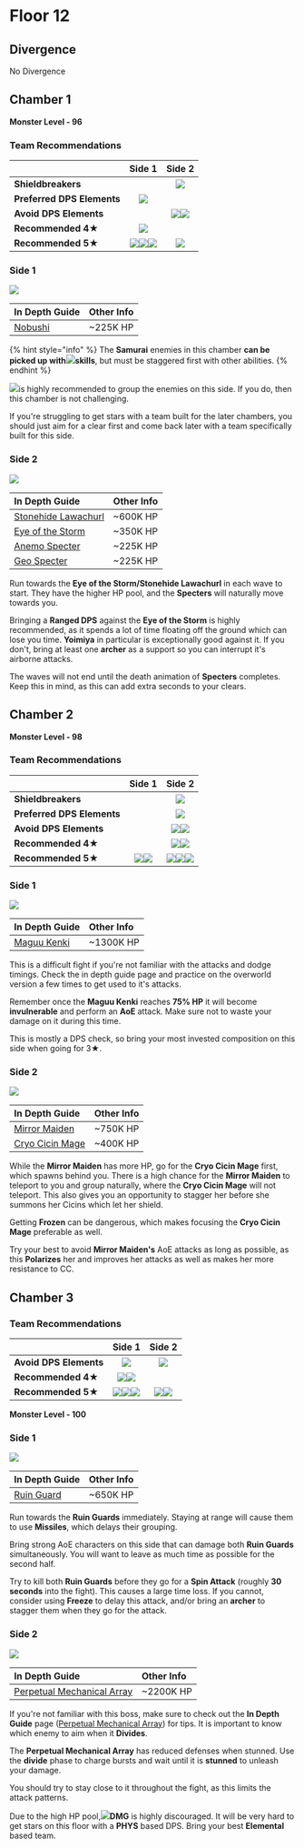 # Floor 12

## Divergence

No Divergence

## Chamber 1

**Monster Level - 96**

### Team Recommendations

|  | Side 1 | Side 2 |
| :--- | :---: | :---: |
| **Shieldbreakers** |  | ![](../../.gitbook/assets/geo_small.png) |
| **Preferred DPS Elements** | ![](../../.gitbook/assets/physical_small.png) |  |
| **Avoid DPS Elements** |  | ![](../../.gitbook/assets/anemo_small.png)![](../../.gitbook/assets/geo_small.png) |
| **Recommended 4**★ | ![](../../.gitbook/assets/ui_avataricon_sucrose.png) |  |
| **Recommended 5**★ | ![](../../.gitbook/assets/ui_avataricon_lumine_anemo.png)![](../../.gitbook/assets/ui_avataricon_kazuha.png)![](../../.gitbook/assets/ui_avataricon_venti.png) | ![](../../.gitbook/assets/ui_avataricon_yoimiya.png) |

### Side 1

![](../../.gitbook/assets/12-1-1v21.png)

| **In Depth Guide** | Other Info |
| :--- | :--- |
| [Nobushi](../../monsters/untitled/nobushi.md) | ~225K HP |

{% hint style="info" %}
The **Samurai** enemies in this chamber **can be picked up with**![](../../.gitbook/assets/anemo_small.png)**skills**, but must be staggered first with other abilities.
{% endhint %}

![](../../.gitbook/assets/anemo_small.png)is highly recommended to group the enemies on this side. If you do, then this chamber is not challenging.

If you're struggling to get stars with a team built for the later chambers, you should just aim for a clear first and come back later with a team specifically built for this side.

### Side 2

![](../../.gitbook/assets/12-1-2v21.png)

| **In Depth Guide** | Other Info |
| :--- | :--- |
| [Stonehide Lawachurl](../../monsters/hilichurls/stonehide-lawachurl.md) | ~600K HP |
| [Eye of the Storm](../../monsters/animals/eye-of-the-storm.md) | ~350K HP |
| [Anemo Specter](../../monsters/specters/anemo-specter.md) | ~225K HP |
| [Geo Specter](../../monsters/specters/geo-specter.md) | ~225K HP |

Run towards the **Eye of the Storm/Stonehide Lawachurl** in each wave to start. They have the higher HP pool, and the **Specters** will naturally move towards you.

Bringing a **Ranged DPS** against the **Eye of the Storm** is highly recommended, as it spends a lot of time floating off the ground which can lose you time. **Yoimiya** in particular is exceptionally good against it. If you don't, bring at least one **archer** as a support so you can interrupt it's airborne attacks.

The waves will not end until the death animation of **Specters** completes. Keep this in mind, as this can add extra seconds to your clears.

## Chamber 2

**Monster Level - 98**

### Team Recommendations

|  | Side 1 | Side 2 |
| :--- | :---: | :---: |
| **Shieldbreakers** |  | ![](../../.gitbook/assets/pyro_small.png) |
| **Preferred DPS Elements** |  | ![](../../.gitbook/assets/physical_small.png) |
| **Avoid DPS Elements** |  | ![](../../.gitbook/assets/hydro_small.png)![](../../.gitbook/assets/cryo_small.png) |
| **Recommended 4**★ |  | ![](../../.gitbook/assets/ui_avataricon_xiangling.png)![](../../.gitbook/assets/ui_avataricon_sucrose.png) |
| **Recommended 5**★ | ![](../../.gitbook/assets/ui_avataricon_hutao.png)![](../../.gitbook/assets/ui_avataricon_yoimiya.png) | ![](../../.gitbook/assets/ui_avataricon_jean.png)![](../../.gitbook/assets/ui_avataricon_venti.png)![](../../.gitbook/assets/ui_avataricon_zhongli.png) |

### Side 1

![](../../.gitbook/assets/maguu-kenki.png)

| **In Depth Guide** | Other Info |
| :--- | :--- |
| [Maguu Kenki](../../monsters/elites/maguu-kenki.md) | ~1300K HP |

This is a difficult fight if you're not familiar with the attacks and dodge timings. Check the in depth guide page and practice on the overworld version a few times to get used to it's attacks.

Remember once the **Maguu Kenki** reaches **75% HP** it will become **invulnerable** and perform an **AoE** attack. Make sure not to waste your damage on it during this time.

This is mostly a DPS check, so bring your most invested composition on this side when going for 3★.

### Side 2

![](../../.gitbook/assets/12-2-2v21.png)

| **In Depth Guide** | Other Info |
| :--- | :--- |
| [Mirror Maiden](../../monsters/fatui/mirror-maiden.md) | ~750K HP |
| [Cryo Cicin Mage](../../monsters/fatui/cryo-cicin-mage.md) | ~400K HP |

While the **Mirror Maiden** has more HP, go for the **Cryo Cicin Mage** first, which spawns behind you. There is a high chance for the **Mirror Maiden** to teleport to you and group naturally, where the **Cryo Cicin Mage** will not teleport. This also gives you an opportunity to stagger her before she summons her Cicins which let her shield.

Getting **Frozen** can be dangerous, which makes focusing the **Cryo Cicin Mage** preferable as well.

Try your best to avoid **Mirror Maiden's** AoE attacks as long as possible, as this **Polarizes** her and improves her attacks as well as makes her more resistance to CC.

## Chamber 3

### Team Recommendations

|  | Side 1 | Side 2 |
| :--- | :---: | :---: |
| **Avoid DPS Elements** | ![](../../.gitbook/assets/physical_small.png) | ![](../../.gitbook/assets/physical_small.png) |
| **Recommended 4**★ | ![](../../.gitbook/assets/ui_avataricon_xiangling.png)![](../../.gitbook/assets/ui_avataricon_beidou.png) |  |
| **Recommended 5**★ | ![](../../.gitbook/assets/ui_avataricon_ayaka.png)![](../../.gitbook/assets/ui_avataricon_tartaglia.png)![](../../.gitbook/assets/ui_avataricon_zhongli.png) | ![](../../.gitbook/assets/ui_avataricon_hutao.png)![](../../.gitbook/assets/ui_avataricon_yoimiya.png) |

**Monster Level - 100**

### Side 1

![](../../.gitbook/assets/12-3-1v21.jpg)

| **In Depth Guide** | Other Info |
| :--- | :--- |
| [Ruin Guard](../../monsters/ruin-constructs/ruin-guard.md) | ~650K HP |

Run towards the **Ruin Guards** immediately. Staying at range will cause them to use **Missiles**, which delays their grouping.

Bring strong AoE characters on this side that can damage both **Ruin Guards** simultaneously. You will want to leave as much time as possible for the second half.

Try to kill both **Ruin Guards** before they go for a **Spin Attack** \(roughly **30 seconds** into the fight\). This causes a large time loss. If you cannot, consider using **Freeze** to delay this attack, and/or bring an **archer** to stagger them when they go for the attack.

### Side 2

![](../../.gitbook/assets/perpetual-mechanical-arrray.jpg)

| **In Depth Guide** | Other Info |
| :--- | :--- |
| [Perpetual Mechanical Array](../../monsters/elites/perpetual-mechanical-array.md) | ~2200K HP |

If you're not familiar with this boss, make sure to check out the **In Depth Guide** page \([Perpetual Mechanical Array](../../monsters/elites/perpetual-mechanical-array.md)\) for tips. It is important to know which enemy to aim when it **Divides**.

The **Perpetual Mechanical Array** has reduced defenses when stunned. Use the **divide** phase to charge bursts and wait until it is **stunned** to unleash your damage.

You should try to stay close to it throughout the fight, as this limits the attack patterns.

Due to the high HP pool,![](../../.gitbook/assets/physical_small.png)**DMG** is highly discouraged. It will be very hard to get stars on this floor with a **PHYS** based DPS. Bring your best **Elemental** based team.

